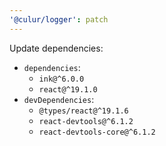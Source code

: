 ```yaml
---
'@culur/logger': patch
---
```


Update dependencies:

- `dependencies`:
  - `ink@^6.0.0`
  - `react@^19.1.0`
- `devDependencies`:
  - `@types/react@^19.1.6`
  - `react-devtools@^6.1.2`
  - `react-devtools-core@^6.1.2`
